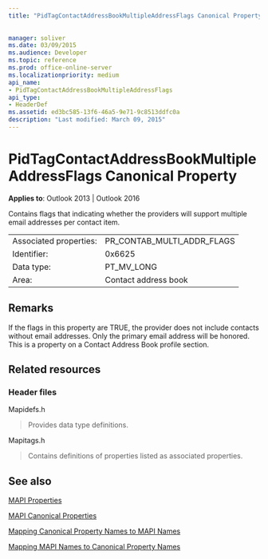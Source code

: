```yaml
---
title: "PidTagContactAddressBookMultipleAddressFlags Canonical Property"
 
 
manager: soliver
ms.date: 03/09/2015
ms.audience: Developer
ms.topic: reference
ms.prod: office-online-server
ms.localizationpriority: medium
api_name:
- PidTagContactAddressBookMultipleAddressFlags
api_type:
- HeaderDef
ms.assetid: ed3bc585-13f6-46a5-9e71-9c8513ddfc0a
description: "Last modified: March 09, 2015"
---
```


# PidTagContactAddressBookMultipleAddressFlags Canonical Property

  
  
**Applies to**: Outlook 2013 | Outlook 2016 
  
Contains flags that indicating whether the providers will support multiple email addresses per contact item.
  
|||
|:-----|:-----|
|Associated properties:  <br/> |PR_CONTAB_MULTI_ADDR_FLAGS  <br/> |
|Identifier:  <br/> |0x6625  <br/> |
|Data type:  <br/> |PT_MV_LONG  <br/> |
|Area:  <br/> |Contact address book  <br/> |
   
## Remarks

If the flags in this property are TRUE, the provider does not include contacts without email addresses. Only the primary email address will be honored. This is a property on a Contact Address Book profile section.
  
## Related resources

### Header files

Mapidefs.h
  
> Provides data type definitions.
    
Mapitags.h
  
> Contains definitions of properties listed as associated properties.
    
## See also



[MAPI Properties](mapi-properties.md)
  
[MAPI Canonical Properties](mapi-canonical-properties.md)
  
[Mapping Canonical Property Names to MAPI Names](mapping-canonical-property-names-to-mapi-names.md)
  
[Mapping MAPI Names to Canonical Property Names](mapping-mapi-names-to-canonical-property-names.md)

